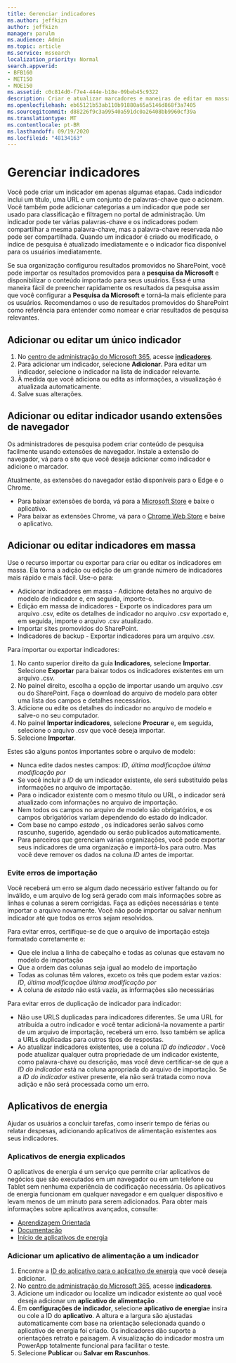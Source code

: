 ```yaml
---
title: Gerenciar indicadores
ms.author: jeffkizn
author: jeffkizn
manager: parulm
ms.audience: Admin
ms.topic: article
ms.service: mssearch
localization_priority: Normal
search.appverid:
- BFB160
- MET150
- MOE150
ms.assetid: c0c814d0-f7e4-444e-b18e-09beb45c9322
description: Criar e atualizar marcadores e maneiras de editar em massa resultados de indicadores para o Microsoft Search
ms.openlocfilehash: eb65121b53ab110b91880a65a5146d868f3a7405
ms.sourcegitcommit: d88226f9c3a99540a591dc0a26408bb9960cf39a
ms.translationtype: MT
ms.contentlocale: pt-BR
ms.lasthandoff: 09/19/2020
ms.locfileid: "48134163"
---
```

# <a name="manage-bookmarks"></a>Gerenciar indicadores

Você pode criar um indicador em apenas algumas etapas. Cada indicador inclui um título, uma URL e um conjunto de palavras-chave que o acionam. Você também pode adicionar categorias a um indicador que pode ser usado para classificação e filtragem no portal de administração. Um indicador pode ter várias palavras-chave e os indicadores podem compartilhar a mesma palavra-chave, mas a palavra-chave reservada não pode ser compartilhada. Quando um indicador é criado ou modificado, o índice de pesquisa é atualizado imediatamente e o indicador fica disponível para os usuários imediatamente.

Se sua organização configurou resultados promovidos no SharePoint, você pode importar os resultados promovidos para a **pesquisa da Microsoft** e disponibilizar o conteúdo importado para seus usuários. Essa é uma maneira fácil de preencher rapidamente os resultados da pesquisa assim que você configurar a **Pesquisa da Microsoft** e torná-la mais eficiente para os usuários. Recomendamos o uso de resultados promovidos do SharePoint como referência para entender como nomear e criar resultados de pesquisa relevantes.

## <a name="add-or-edit-a-single-bookmark"></a>Adicionar ou editar um único indicador

1. No [centro de administração do Microsoft 365](https://admin.microsoft.com), acesse [**indicadores**](https://admin.microsoft.com/Adminportal/Home#/MicrosoftSearch/bookmarks).
1. Para adicionar um indicador, selecione **Adicionar**.
Para editar um indicador, selecione o indicador na lista de indicador relevante.
1. À medida que você adiciona ou edita as informações, a visualização é atualizada automaticamente.
1. Salve suas alterações.

## <a name="add-or-edit-bookmark-using-browser-extensions"></a>Adicionar ou editar indicador usando extensões de navegador

Os administradores de pesquisa podem criar conteúdo de pesquisa facilmente usando extensões de navegador. Instale a extensão do navegador, vá para o site que você deseja adicionar como indicador e adicione o marcador.

Atualmente, as extensões do navegador estão disponíveis para o Edge e o Chrome.

- Para baixar extensões de borda, vá para a [Microsoft Store](https://www.microsoft.com/p/microsoft-search-content-creator/9nrqdbcbwq55?activetab=pivot:overviewtab) e baixe o aplicativo.
- Para baixar as extensões Chrome, vá para o [Chrome Web Store](https://chrome.google.com/webstore/detail/microsoft-search-content/nocnablpaoeecfmfnjoheefkogmleipm) e baixe o aplicativo.

## <a name="bulk-add-or-edit-bookmarks"></a>Adicionar ou editar indicadores em massa

Use o recurso importar ou exportar para criar ou editar os indicadores em massa. Ela torna a adição ou edição de um grande número de indicadores mais rápido e mais fácil. Use-o para:

- Adicionar indicadores em massa - Adicione detalhes no arquivo de modelo de indicador e, em seguida, importe-o.
- Edição em massa de indicadores - Exporte os indicadores para um arquivo .csv, edite os detalhes de indicador no arquivo .csv exportado e, em seguida, importe o arquivo .csv atualizado.
- Importar sites promovidos do SharePoint.
- Indicadores de backup - Exportar indicadores para um arquivo .csv.

Para importar ou exportar indicadores:

1. No canto superior direito da guia **Indicadores**, selecione **Importar**.
Selecione **Exportar** para baixar todos os indicadores existentes em um arquivo .csv.
1. No painel direito, escolha a opção de importar usando um arquivo .csv ou do SharePoint.
Faça o download do arquivo de modelo para obter uma lista dos campos e detalhes necessários.
1. Adicione ou edite os detalhes do indicador no arquivo de modelo e salve-o no seu computador.
1. No painel **Importar indicadores**, selecione **Procurar** e, em seguida, selecione o arquivo .csv que você deseja importar.
1. Selecione **Importar**.

Estes são alguns pontos importantes sobre o arquivo de modelo:

- Nunca edite dados nestes campos: *ID*, *última modificação*e *última modificação por*
- Se você incluir a *ID* de um indicador existente, ele será substituído pelas informações no arquivo de importação.
- Para o indicador existente com o mesmo título ou URL, o indicador será atualizado com informações no arquivo de importação.
- Nem todos os campos no arquivo de modelo são obrigatórios, e os campos obrigatórios variam dependendo do estado do indicador.
- Com base no campo *estado* , os indicadores serão salvos como rascunho, sugerido, agendado ou serão publicados automaticamente.
- Para parceiros que gerenciam várias organizações, você pode exportar seus indicadores de uma organização e importá-los para outro. Mas você deve remover os dados na coluna *ID* antes de importar.

### <a name="prevent-import-errors"></a>Evite erros de importação

Você receberá um erro se algum dado necessário estiver faltando ou for inválido, e um arquivo de log será gerado com mais informações sobre as linhas e colunas a serem corrigidas. Faça as edições necessárias e tente importar o arquivo novamente. Você não pode importar ou salvar nenhum indicador até que todos os erros sejam resolvidos.

Para evitar erros, certifique-se de que o arquivo de importação esteja formatado corretamente e:

- Que ele inclua a linha de cabeçalho e todas as colunas que estavam no modelo de importação
- Que a ordem das colunas seja igual ao modelo de importação
- Todas as colunas têm valores, exceto os três que podem estar vazios: *ID*, *última modificação*e *última modificação por*
- A coluna de *estado* não está vazia, as informações são necessárias

Para evitar erros de duplicação de indicador para indicador:

- Não use URLS duplicadas para indicadores diferentes. Se uma URL for atribuída a outro indicador e você tentar adicioná-la novamente a partir de um arquivo de importação, receberá um erro. Isso também se aplica a URLs duplicadas para outros tipos de respostas.
- Ao atualizar indicadores existentes, use a coluna *ID do indicador* . Você pode atualizar qualquer outra propriedade de um indicador existente, como palavra-chave ou descrição, mas você deve certificar-se de que a *ID do indicador* está na coluna apropriada do arquivo de importação. Se a *ID do indicador* estiver presente, ela não será tratada como nova adição e não será processada como um erro.

## <a name="power-apps"></a>Aplicativos de energia

Ajudar os usuários a concluir tarefas, como inserir tempo de férias ou relatar despesas, adicionando aplicativos de alimentação existentes aos seus indicadores.

### <a name="power-apps-explained"></a>Aplicativos de energia explicados

O aplicativos de energia é um serviço que permite criar aplicativos de negócios que são executados em um navegador ou em um telefone ou Tablet sem nenhuma experiência de codificação necessária. Os aplicativos de energia funcionam em qualquer navegador e em qualquer dispositivo e levam menos de um minuto para serem adicionados. Para obter mais informações sobre aplicativos avançados, consulte:

- [Aprendizagem Orientada](https://docs.microsoft.com/learn/browse/?terms=power%20apps)
- [Documentação](https://docs.microsoft.com/powerapps/maker/canvas-apps/get-sessionid)
- [Início de aplicativos de energia](https://make.preview.powerapps.com/environments/839eace6-59ab-4243-97ec-a5b8fcc104e4/home)

### <a name="add-a-power-app-to-a-bookmark"></a>Adicionar um aplicativo de alimentação a um indicador

1. Encontre a [ID do aplicativo para o aplicativo de energia](https://docs.microsoft.com/powerapps/maker/canvas-apps/get-sessionid#get-an-app-id) que você deseja adicionar.
1. No [centro de administração do Microsoft 365](https://admin.microsoft.com), acesse [**indicadores**](https://admin.microsoft.com/Adminportal/Home#/MicrosoftSearch/bookmarks).
1. Adicione um indicador ou localize um indicador existente ao qual você deseja adicionar um **aplicativo de alimentação** .
1. Em **configurações de indicador**, selecione **aplicativo de energia**e insira ou cole a ID do **aplicativo**.
    A altura e a largura são ajustadas automaticamente com base na orientação selecionada quando o aplicativo de energia foi criado. Os indicadores dão suporte a orientações retrato e paisagem. A visualização do indicador mostra um PowerApp totalmente funcional para facilitar o teste.
1. Selecione **Publicar** ou **Salvar em Rascunhos**.
